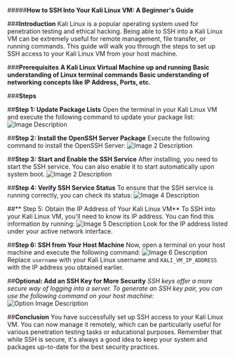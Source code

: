 #####**How to SSH Into Your Kali Linux VM: A Beginner's Guide**

###**Introduction**
Kali Linux is a popular operating system used for penetration testing and ethical hacking. Being able to SSH into a Kali Linux VM can be extremely useful for remote management, file transfer, or running commands. This guide will walk you through the steps to set up SSH access to your Kali Linux VM from your host machine.

###**Prerequisites**
**A Kali Linux Virtual Machine up and running**
**Basic understanding of Linux terminal commands**
**Basic understanding of networking concepts like IP Address, Ports, etc.**

###**Steps**

##**Step 1: Update Package Lists**
Open the terminal in your Kali Linux VM and execute the following command to update your package list:
![Image Description](https://github.com/Hackroop/jags/blob/95d9d62343b6b9f527a4f5c3ef74671ec7d9b433/1.png?raw=true)

##**Step 2: Install the OpenSSH Server Package**
Execute the following command to install the OpenSSH Server:
![Image 2 Description](https://github.com/Hackroop/jags/blob/main/2.png?raw=true)

##**Step 3: Start and Enable the SSH Service**
After installing, you need to start the SSH service. You can also enable it to start automatically upon system boot.
![Image 2 Description](https://github.com/Hackroop/jags/blob/main/2.png?raw=true)

##**Step 4: Verify SSH Service Status**
To ensure that the SSH service is running correctly, you can check its status:
![Image 4 Description](https://github.com/Hackroop/jags/blob/main/4.png?raw=true)

##** Step 5: Obtain the IP Address of Your Kali Linux VM**
To SSH into your Kali Linux VM, you'll need to know its IP address. You can find this information by running:
![Image 5 Description](https://github.com/Hackroop/jags/blob/main/5.png?raw=true)
Look for the IP address listed under your active network interface.

##**Step 6: SSH from Your Host Machine**
Now, open a terminal on your host machine and execute the following command:
![Image 6 Description](https://github.com/Hackroop/jags/blob/main/6.png?raw=true)
Replace `username` with your Kali Linux username and `KALI_VM_IP_ADDRESS` with the IP address you obtained earlier.

##**Optional: Add an SSH Key for More Security**
_SSH keys offer a more secure way of logging into a server. To generate an SSH key pair, you can use the following command on your host machine:_
![Option Image Description](https://github.com/Hackroop/jags/blob/main/option.png?raw=true)

##**Conclusion**
You have successfully set up SSH access to your Kali Linux VM. You can now manage it remotely, which can be particularly useful for various penetration testing tasks or educational purposes. Remember that while SSH is secure, it's always a good idea to keep your system and packages up-to-date for the best security practices.

